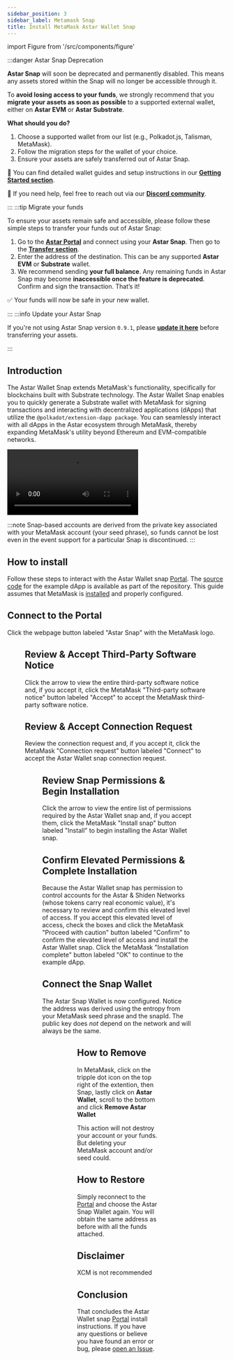 ```yaml
---
sidebar_position: 3
sidebar_label: Metamask Snap
title: Install MetaMask Astar Wallet Snap
---
```


import Figure from '/src/components/figure'

:::danger Astar Snap Deprecation

**Astar Snap** will soon be deprecated and permanently disabled. This means any assets stored within the Snap will no longer be accessible through it.

To **avoid losing access to your funds**, we strongly recommend that you **migrate your assets as soon as possible** to a supported external wallet, either on **Astar EVM** or **Astar Substrate**.

**What should you do?**

1. Choose a supported wallet from our list (e.g., Polkadot.js, Talisman, MetaMask).
2. Follow the migration steps for the wallet of your choice.
3. Ensure your assets are safely transferred out of Astar Snap.

📘 You can find detailed wallet guides and setup instructions in our [**Getting Started section**](https://docs.astar.network/docs/use/get-started/).

👾 If you need help, feel free to reach out via our [**Discord community**](https://discord.gg/astarnetwork).

:::
:::tip Migrate your funds

To ensure your assets remain safe and accessible, please follow these simple steps to transfer your funds out of Astar Snap:

1. Go to the [**Astar Portal**](https://portal.astar.network/) and connect using your **Astar Snap**. Then go to the [**Transfer section**](https://portal.astar.network/astar/assets/transfer?token=astr&mode=local).
2. Enter the address of the destination. This can be any supported **Astar EVM** or **Substrate** wallet.
3. We recommend sending **your full balance**. Any remaining funds in Astar Snap may become **inaccessible once the feature is deprecated**. Confirm and sign the transaction. That’s it!

✅ Your funds will now be safe in your new wallet.

:::
:::info Update your Astar Snap

If you're not using Astar Snap version `0.9.1`, please [**update it here**](https://snaps.metamask.io/snap/npm/astar-network/snap/) before transferring your assets.

:::

## Introduction
    
The Astar Wallet Snap extends MetaMask's functionality, specifically for blockchains built with Substrate technology. The Astar Wallet Snap enables you to quickly generate a Substrate wallet with MetaMask for signing transactions and interacting with decentralized applications (dApps) that utilize the `@polkadot/extension-dapp package`. You can seamlessly interact with all dApps in the Astar ecosystem through MetaMask, thereby expanding MetaMask's utility beyond Ethereum and EVM-compatible networks.

<div>
  <video width="300" controls>
    <source src={require('/docs/use/get-started/astar-substrate-wallet/wallet/metamask-snap/img/astar_snap_30s_v1.mp4').default } />
  </video>
</div>  

:::note
Snap-based accounts are derived from the private key associated with your MetaMask account (your seed phrase), so funds cannot be lost even in the event support for a particular Snap is discontinued.
:::
       
## How to install

Follow these steps to interact with the Astar Wallet snap [Portal](https://portal.astar.network/). The [source code](https://github.com/AstarNetwork/metamask-snap-astar/tree/master/packages/example) for the example dApp is available as part of the repository. This guide assumes that MetaMask is [installed](https://metamask.io/download/) and properly configured.

## Connect to the Portal

Click the webpage button labeled "Astar Snap" with the MetaMask logo.

<Figure caption='Connect to the Portal' src={require('/docs/use/get-started/astar-substrate-wallet/wallet/metamask-snap/img/01.png').default } width="100%" />

## Review & Accept Third-Party Software Notice

Click the arrow to view the entire third-party software notice and, if you
accept it, click the MetaMask "Third-party software notice" button labeled
"Accept" to accept the MetaMask third-party software notice.

<!-- markdownlint-disable MD033 -->
<div style={{ display: 'flex', justifyContent: 'space-between' }}>
  <div style={{ marginRight: '10px' }}>
    <Figure caption='Review 3rd-Party Software Notice' src={require('/docs/use/get-started/astar-substrate-wallet/wallet/metamask-snap/img/02.png').default } width="100%" />
  </div>
  <div>
    <Figure caption='Accept 3rd-Party Software Notice' src={require('/docs/use/get-started/astar-substrate-wallet/wallet/metamask-snap/img/03.png').default } width="100%" />
  </div>
</div>

## Review & Accept Connection Request

Review the connection request and, if you accept it, click the MetaMask
"Connection request" button labeled "Connect" to accept the Astar Wallet snap
connection request.

<Figure caption='Connection Request' src={require('/docs/use/get-started/astar-substrate-wallet/wallet/metamask-snap/img/04.png').default } width="40%" />

## Review Snap Permissions & Begin Installation

Click the arrow to view the entire list of permissions required by the Astar
Wallet snap and, if you accept them, click the MetaMask "Install snap" button
labeled "Install" to begin installing the Astar Wallet snap.

<div style={{ display: 'flex', justifyContent: 'space-between' }}>
  <div style={{ marginRight: '10px' }}>
    <Figure caption='Review Permissions' src={require('/docs/use/get-started/astar-substrate-wallet/wallet/metamask-snap/img/05.png').default } width="100%" />
  </div>
  <div>
    <Figure caption='Begin Installation' src={require('/docs/use/get-started/astar-substrate-wallet/wallet/metamask-snap/img/06.png').default } width="100%" />
  </div>
</div>

## Confirm Elevated Permissions & Complete Installation

Because the Astar Wallet snap has permission to control accounts for the
Astar & Shiden Networks (whose tokens carry real economic value), it's
necessary to review and confirm this elevated level of access. If you accept
this elevated level of access, check the boxes and click the MetaMask "Proceed with
caution" button labeled "Confirm" to confirm the elevated level of access and
install the Astar Wallet snap. Click the MetaMask "Installation complete"
button labeled "OK" to continue to the example dApp.

<div style={{ display: 'flex', justifyContent: 'space-between' }}>
  <div style={{ marginRight: '10px' }}>
    <Figure caption='Confirm Elevated Permissions' src={require('/docs/use/get-started/astar-substrate-wallet/wallet/metamask-snap/img/08.png').default } width="100%" />
  </div>
  <div>
    <Figure caption='Installation is Complete' src={require('/docs/use/get-started/astar-substrate-wallet/wallet/metamask-snap/img/09.png').default } width="100%" />
  </div>
</div>

## Connect the Snap Wallet

The Astar Snap Wallet is now configured. Notice the address
was derived using the entropy from your MetaMask seed phrase and the snapId.
The public key does _not_ depend on the network and will always be the same.

<Figure caption='Connect' src={require('/docs/use/get-started/astar-substrate-wallet/wallet/metamask-snap/img/10.png').default } width="100%" />

<Figure caption='Account Details' src={require('/docs/use/get-started/astar-substrate-wallet/wallet/metamask-snap/img/13.png').default } width="100%" />

## How to Remove

In MetaMask, click on the tripple dot icon on the top right of the extention, then Snap,
lastly click on **Astar Wallet**, scroll to the bottom and click **Remove Astar Wallet**

This action will not destroy your account or your funds. But deleting your MetaMask account and/or seed could.

<div style={{ display: 'flex', justifyContent: 'space-between' }}>
  <div style={{ marginRight: '10px' }}>
    <Figure caption='Remove Astar Wallet' src={require('/docs/use/get-started/astar-substrate-wallet/wallet/metamask-snap/img/11.png').default } width="100%" />
  </div>
  <div>
    <Figure caption='Remove Snap' src={require('/docs/use/get-started/astar-substrate-wallet/wallet/metamask-snap/img/12.png').default } width="100%" />
  </div>
</div>

## How to Restore

Simply reconnect to the [Portal](https://portal.astar.network/) and choose the Astar Snap Wallet again.
You will obtain the same address as before with all the funds attached.

## Disclaimer

XCM is not recommended

## Conclusion

That concludes the Astar Wallet snap [Portal](https://portal.astar.network/) install instructions. If you have any
questions or believe you have found an error or bug, please
[open an Issue](https://github.com/AstarNetwork/metamask-snap-astar/issues/new).
